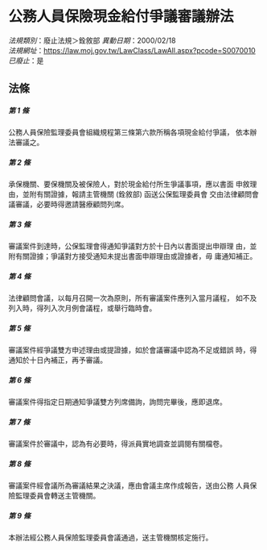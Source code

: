 # 公務人員保險現金給付爭議審議辦法

*法規類別*：廢止法規＞銓敘部
*異動日期*：2000/02/18  
*法規網址*：https://law.moj.gov.tw/LawClass/LawAll.aspx?pcode=S0070010
*已廢止*：是


## 法條
##### 第 1 條
公務人員保險監理委員會組織規程第三條第六款所稱各項現金給付爭議，
依本辦法審議之。

##### 第 2 條
承保機關、要保機關及被保險人，對於現金給付所生爭議事項，應以書面
申敘理由，並附有關證據，報請主管機關 (銓敘部) 函送公保監理委員會
交由法律顧問會議審議，必要時得邀請醫療顧問列席。

##### 第 3 條
審議案件到達時，公保監理會得通知爭議對方於十日內以書面提出申辯理
由，並附有關證據；爭議對方接受通知未提出書面申辯理由或證據者，毋
庸通知補正。

##### 第 4 條
法律顧問會議，以每月召開一次為原則，所有審議案件應列入當月議程，
如不及列入時，得列入次月例會議程，或舉行臨時會。

##### 第 5 條
審議案件經爭議雙方申述理由或提證據，如於會議審議中認為不足或錯誤
時，得通知於十日內補正，再予審議。

##### 第 6 條
審議案件得指定日期通知爭議雙方列席備詢，詢問完畢後，應即退席。

##### 第 7 條
審議案件於審議中，認為有必要時，得派員實地調查並調閱有關檔卷。

##### 第 8 條
審議案件經會議所為審議結果之決議，應由會議主席作成報告，送由公務
人員保險監理委員會轉送主管機關。

##### 第 9 條
本辦法經公務人員保險監理委員會議通過，送主管機關核定施行。


